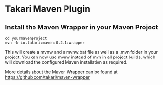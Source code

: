 # Takari Maven Plugin

## Install the Maven Wrapper in your Maven Project

```
cd yourmavenproject
mvn -N io.takari:maven:0.2.1:wrapper
```

This will create a mvnw and a mvnw.bat file as well as a .mvn folder in your project.
You can now use mvnw instead of mvn in all project builds, which will download the 
configured Maven installation as required. 

More details about the Maven Wrapper can be found at <a href="https://github.com/takari/maven-wrapper">https://github.com/takari/maven-wrapper</a>